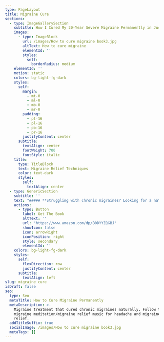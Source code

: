 ```yaml
---
type: PageLayout
title: Migraine Cure
sections:
  - type: ImageGallerySection
    subtitle: How I Cured My 20-Year Severe Migraine Permanently in Just 24 Hours
    images:
      - type: ImageBlock
        url: /images/How to cure migraine book3.jpg
        altText: How to cure migraine
        elementId: ''
        styles:
          self:
            borderRadius: medium
    elementId: ''
    motion: static
    colors: bg-light-fg-dark
    styles:
      self:
        margin:
          - mt-0
          - ml-0
          - mb-0
          - mr-0
        padding:
          - pt-16
          - pl-16
          - pb-16
          - pr-16
        justifyContent: center
      subtitle:
        textAlign: center
        fontWeight: 700
        fontStyle: italic
    title:
      type: TitleBlock
      text: Migraine Relief Techniques
      color: text-dark
      styles:
        self:
          textAlign: center
  - type: GenericSection
    subtitle: ''
    text: "##### **Struggling with chronic migraines? Looking for a natural, proven way to stop the migraine permanently?**\n\nFor nearly 20 years, I battled severe\_migraines that took over my life. I tried medications, diets, and every treatment I could find, but nothing worked, until I discovered a method that changed everything.\_**And within just 24 hours, my migraines were completely gone**.\n\nIn this book, I share the exact\_step-by-step techniques\_I used to break free from chronic pain. Whether you suffer from severe migraines, tension headaches, or recurring pain, these methods can help you find relief too.\n\nIn this book, it covers:\n\n*   A real, firsthand experience from someone who suffered migraines for 2 decades.\n\n*   A step-by-step guide on the exact migraine relief techniques that led to recovery.\n\n*   Migraine headache techniques that go beyond traditional treatments.\n\n*   Simple, practical strategies you can start using today.\n\nThis book includes:\n\n*   A real, firsthand experience from someone who suffered severe migraine for almost two decades.\n\n<!---->\n\n*   A step-by-step guide on the exact migraine relief techniques that led to my recovery.\n\n<!---->\n\n*   Natural migraine relief techniques that go beyond traditional treatments.\n\n<!---->\n\n*   Simple, practical strategies you can start using today.\n\n***\n\n**BONUS:**\_Includes a\_free guided meditation video\_to help you apply these techniques immediately!\n\nIf you have tried everything but still suffer from chronic migraines, this book offers a new approach that could transform your life.\n\n**Get your\_**[**copy**](https://www.amazon.com/dp/B0DYYZQGBJ)**\_today and take the first step toward a migraine-free life!**\n"
    actions:
      - type: Button
        label: Get The Book
        altText: ''
        url: 'https://www.amazon.com/dp/B0DYYZQGBJ'
        showIcon: false
        icon: arrowRight
        iconPosition: right
        style: secondary
        elementId: ''
    colors: bg-light-fg-dark
    styles:
      self:
        flexDirection: row
        justifyContent: center
      subtitle:
        textAlign: left
slug: migraine cure
isDraft: false
seo:
  type: Seo
  metaTitle: How to Cure Migraine Permanently
  metaDescription: >-
    Migraine treatment that cured chronic migraines naturally. Follow the
    migraine meditation/migraine relief music for headache and migraine pain
    relief.
  addTitleSuffix: true
  socialImage: /images/How to cure migraine book3.jpg
  metaTags: []
---
```

